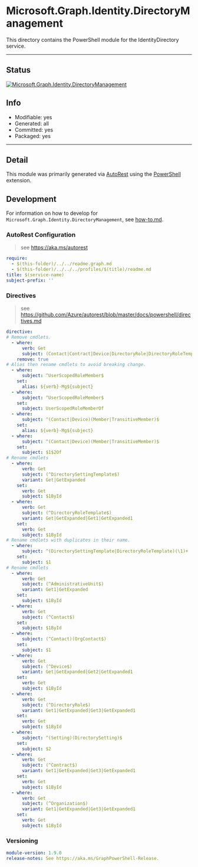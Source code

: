 <!-- region Generated -->
# Microsoft.Graph.Identity.DirectoryManagement
This directory contains the PowerShell module for the IdentityDirectory service.

---
## Status
[![Microsoft.Graph.Identity.DirectoryManagement](https://img.shields.io/powershellgallery/v/Microsoft.Graph.Identity.DirectoryManagement.svg?style=flat-square&label=Microsoft.Graph.Identity.DirectoryManagement "Microsoft.Graph.Identity.DirectoryManagement")](https://www.powershellgallery.com/packages/Microsoft.Graph.Identity.DirectoryManagement/)

## Info
- Modifiable: yes
- Generated: all
- Committed: yes
- Packaged: yes

---
## Detail
This module was primarily generated via [AutoRest](https://github.com/Azure/autorest) using the [PowerShell](https://github.com/Azure/autorest.powershell) extension.

## Development
For information on how to develop for `Microsoft.Graph.Identity.DirectoryManagement`, see [how-to.md](how-to.md).
<!-- endregion -->

### AutoRest Configuration

> see https://aka.ms/autorest

``` yaml
require:
  - $(this-folder)/../../readme.graph.md
  - $(this-folder)/../../../profiles/$(title)/readme.md
title: $(service-name)
subject-prefix: ''
```

### Directives

> see https://github.com/Azure/autorest/blob/master/docs/powershell/directives.md

``` yaml
directive:
# Remove cmdlets.
  - where:
      verb: Get
      subject: (Contact|Contract|Device|DirectoryRole|DirectoryRoleTemplate|Organization)AvailableExtensionProperty
    remove: true
# Alias then rename cmdlets to avoid breaking change.
  - where:
      subject: ^UserScopedRoleMember$
    set:
      alias: ${verb}-Mg${subject}
  - where:
      subject: ^UserScopedRoleMember$
    set:
      subject: UserScopedRoleMemberOf
  - where:
      subject: ^(Contact|Device)(Member|TransitiveMember)$
    set:
      alias: ${verb}-Mg${subject}
  - where:
      subject: ^(Contact|Device)(Member|TransitiveMember)$
    set:
      subject: $1$2Of
# Rename cmdlets
  - where:
      verb: Get
      subject: (^DirectorySettingTemplate$)
      variant: Get|GetExpanded
    set:
      verb: Get
      subject: $1ById
  - where:
      verb: Get
      subject: (^DirectoryRoleTemplate$)
      variant: Get|GetExpanded|Get1|GetExpanded1
    set:
      verb: Get
      subject: $1ById
# Rename cmdlets with duplicates in their name.
  - where:
      subject: ^(DirectorySettingTemplate|DirectoryRoleTemplate)(\1)+
    set:
      subject: $1
# Rename cmdlets
  - where:
      verb: Get
      subject: (^AdministrativeUnit$)
      variant: Get1|GetExpanded
    set:
      subject: $1ById
  - where:
      verb: Get
      subject: (^Contact$)
    set:
      subject: $1ById
  - where:
      subject: (^Contact)(OrgContact$)
    set:
      subject: $1
  - where:
      verb: Get
      subject: (^Device$)
      variant: Get|GetExpanded|Get2|GetExpanded1
    set:
      verb: Get
      subject: $1ById
  - where:
      verb: Get
      subject: (^DirectoryRole$)
      variant: Get1|GetExpanded|Get3|GetExpanded1
    set:
      verb: Get
      subject: $1ById
  - where:
      subject: ^(Setting)(DirectorySetting)$
    set:
      subject: $2
  - where:
      verb: Get
      subject: (^Contract$)
      variant: Get1|GetExpanded|Get3|GetExpanded1
    set:
      verb: Get
      subject: $1ById
  - where:
      verb: Get
      subject: (^Organization$)
      variant: Get1|GetExpanded|Get3|GetExpanded1
    set:
      verb: Get
      subject: $1ById
```
### Versioning

``` yaml
module-version: 1.9.0
release-notes: See https://aka.ms/GraphPowerShell-Release.
```
